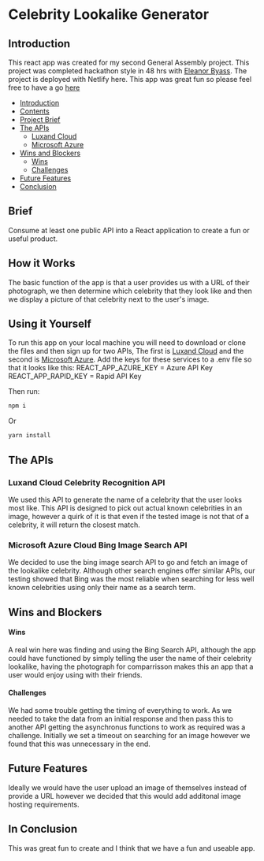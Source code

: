 # Celebrity Lookalike Generator

## Introduction

This react app was created for my second General Assembly project. This project was completed hackathon style in 48 hrs with [Eleanor Byass](https://github.com/ebyass "Eleanor's Github"). The project is deployed with Netlify here. This app was great fun so please feel free to have a go [here](https://find-your-celebrity-lookalike.netlify.app "Clebrity Lookalike Generator")

* [Introduction](##Introduction)
* [Contents](##Contents)
* [Project Brief](##Brief)
* [The APIs](##The-APIs)
  * [Luxand Cloud](##Luxand-Cloud-Celebrity-Recognition)
  * [Microsoft Azure](##Microsoft-Azure-Cloud-Bing-Image-Search-API)
* [Wins and Blockers](##Wins-and-Blockers)
  * [Wins](##Wins)
  * [Challenges](##Challenges)
* [Future Features](##Future-Features)
* [Conclusion](##Conclusion)

## Brief
Consume at least one public API into a React application to create a fun or useful product.

## How it Works
The basic function of the app is that a user provides us with a URL of their photograph, we then determine which celebrity that they look like and then we display a picture of that celebrity next to the user's image.

## Using it Yourself
To run this app on your local machine you will need to download or clone the files and then sign up for two APIs, The first is [Luxand Cloud](https://rapidapi.com/aboykov/api/luxand-cloud-face-recognition?endpoint=apiendpoint_188c3cc8-6f87-4558-a9c7-be772a5a7ccf) and the second is [Microsoft Azure](https://azure.microsoft.com/en-gb/free/search/?&ef_id=CjwKCAjw2a32BRBXEiwAUcugiISGAMerV2gAqqtH0Va-SKRbGl6PQg7R1nJVHepxe0Jw54XQ_vvbPRoCFH4QAvD_BwE:G:s&OCID=AID2000125_SEM_CjwKCAjw2a32BRBXEiwAUcugiISGAMerV2gAqqtH0Va-SKRbGl6PQg7R1nJVHepxe0Jw54XQ_vvbPRoCFH4QAvD_BwE:G:s&dclid=CjkKEQjw2a32BRCwkfevsaHM07IBEiQAOHSxZRMAtT9DP8wOMrB3t3Ey1nc54XpMnbMwqVuQT1vdQjnw_wcB). Add the keys for these services to a .env file so that it looks like this:
REACT_APP_AZURE_KEY = Azure API Key
REACT_APP_RAPID_KEY = Rapid API Key

Then run:
```bash
npm i
```
Or
```bash
yarn install
```

## The APIs
### Luxand Cloud Celebrity Recognition API
We used this API to generate the name of a celebrity that the user looks most like. This API is designed to pick out actual known celebrities in an image, however a quirk of it is that even if the tested image is not that of a celebrity, it will return the closest match.

### Microsoft Azure Cloud Bing Image Search API
We decided to use the bing image search API to go and fetch an image of the lookalike celebrity. Although other search engines offer similar APIs, our testing showed that Bing was the most reliable when searching for less well known celebrities using only their name as a search term.

## Wins and Blockers

#### Wins
A real win here was finding and using the Bing Search API, although the app could have functioned by simply telling the user the name of their celebrity lookalike, having the photograph for comparrisson makes this an app that a user would enjoy using with their friends.

#### Challenges
We had some trouble getting the timing of everything to work. As we needed to take the data from an initial response and then pass this to another API getting the asynchronus functions to work as required was a challenge. Initially we set a timeout on searching for an image however we found that this was unnecessary in the end.

## Future Features
Ideally we would have the user upload an image of themselves instead of provide a URL however we decided that this would add additonal image hosting requirements.

## In Conclusion
This was great fun to create and I think that we have a fun and useable app.